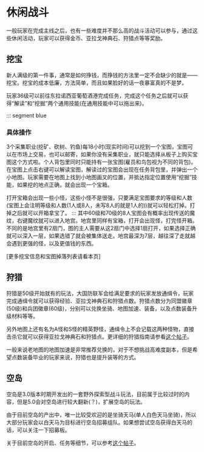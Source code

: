# 休闲战斗

一般玩家在完成主线之后，也有一些难度并不那么高的战斗活动可以参与，通过这些休闲活动，玩家可以获得金币、亚拉戈神典石、狩猎点等等奖励。

## 挖宝
新人满级的第一件事，通常是如何挣钱，而挣钱的方法里一定不会缺少的就是——挖宝。挖宝的成本低廉，方法简单，而且如果脸好的话一夜暴富真的不是梦。

玩家36级可以前往东拉诺西亚葡萄酒港完成任务<quest name="浪漫的寻宝猎人" />，完成这个任务之后就可以获得“解读”和“挖掘”两个通用技能(在通用技能中可以拖出来)。

::: segment blue
### 具体操作
3个采集职业(挖矿、砍树、钓鱼)每18小时(现实时间)可以挖到一个宝图，宝图可以在市场上交易，也可以邮寄，如果你没有采集职业，就只能选择从板子上购买宝图这个方式啦。个人背包里同时只能持有一张宝图(雇员和鸟包视为不同的背包)。在宝图上点击右键可以解读宝图，解读过的宝图会出现在任务背包里，并弹出一个小地图。玩家需要在地图上找到小地图画叉的位置，并抵达指定位置使用“挖掘”技能，如果挖的地点正确，就会出现一个宝箱。

打开宝箱会出现一些小怪，这些小怪不是很强，只要满足宝图要求的等级和人数(宝图上会注明等级和人数(1人或8人，未写8人的就是1人的))就可以轻松打掉。打掉之后就可以开箱拿宝了。
:::
其中60级和70级的8人宝图会有概率出现传送的魔纹，右键魔纹就可以进入地宫。地宫里同样有宝箱，打开会出现怪，打完怪开箱。不同的是地宫里有2扇门，图的主人需要从这2扇门中选择1扇打开，如果选择正确就可以深入一层，如果选错了就会被集体送走。地宫最深为7层，越往深了走就越会遇到更强的怪，以及更值钱的东西。

[更多挖宝信息和宝图掉落列表请看本页]

## 狩猎
狩猎是50级开始就有的玩法，大国防联军会给满足要求的玩家发放通缉令，玩家完成通缉令就可以获得经验、亚拉戈神典石和狩猎点数。狩猎点数分为同盟徽章(50级)和兵团徽章(60级)，分别可以兑换坐骑、地图加速、装备，以及点数装备升级材料等等。

另外地图上还有名为A怪和S怪的精英野怪，通缉令上不会记载这两种怪物，直接击杀它就可以获得亚拉戈神典石和狩猎点。更详细的狩猎指南请参看[这个帖子](https://bbs.nga.cn/read.php?tid=13635886)。

一般来说老地图的地图加速是非常推荐兑换的，对于不想挑战高难度副本，但是希望点数装备毕业的玩家来说，狩猎也是提升装等的方式。

## 空岛
空岛是3.0版本时期开发出的一套野外探索型战斗玩法，目前属于比较过时的内容，但是5.0会对空岛进行较大翻新(？)，扩展空岛的玩法。

由于目前空岛的产出中，唯一比较受欢迎的是坐骑天马(单人白色天马坐骑)，所以大部分玩家会以白天马为目标进行空岛招募组队。如果想尝试空岛获得白天马的话，可以关注一下招募板。

关于目前空岛的开启、任务等细节，可以参考[这个帖子](https://tieba.baidu.com/p/6176838208?see_lz=1)。
